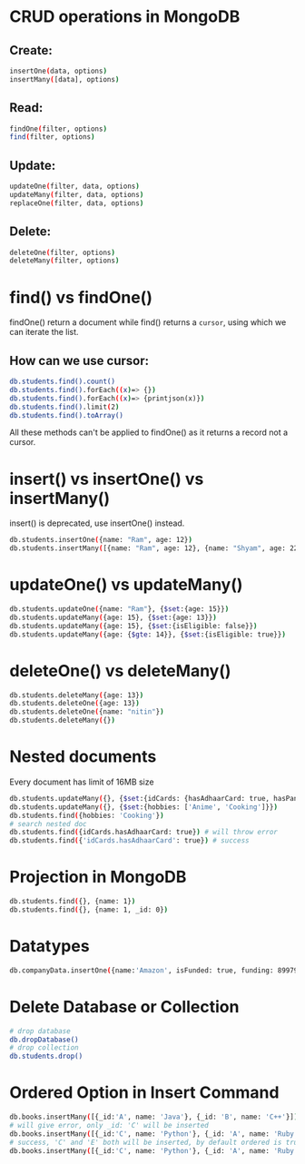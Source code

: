 # CRUD operations in MongoDB

## Create:

```sh
insertOne(data, options)
insertMany([data], options)
```

## Read:

```sh
findOne(filter, options)
find(filter, options)
```

## Update:

```sh
updateOne(filter, data, options)
updateMany(filter, data, options)
replaceOne(filter, data, options)
```

## Delete:

```sh
deleteOne(filter, options)
deleteMany(filter, options)
```

# find() vs findOne()

findOne() return a document while find() returns a `cursor`, using which we can iterate the list.

## How can we use cursor:

```sh
db.students.find().count()
db.students.find().forEach((x)=> {})
db.students.find().forEach((x)=> {printjson(x)})
db.students.find().limit(2)
db.students.find().toArray()
```

All these methods can't be applied to findOne() as it returns a record not a cursor.

# insert() vs insertOne() vs insertMany()

insert() is deprecated, use insertOne() instead.

```sh
db.students.insertOne({name: "Ram", age: 12})
db.students.insertMany([{name: "Ram", age: 12}, {name: "Shyam", age: 22}])
```

# updateOne() vs updateMany()

```sh
db.students.updateOne({name: "Ram"}, {$set:{age: 15}})
db.students.updateMany({age: 15}, {$set:{age: 13}})
db.students.updateMany({age: 15}, {$set:{isEligible: false}})
db.students.updateMany({age: {$gte: 14}}, {$set:{isEligible: true}})
```

# deleteOne() vs deleteMany()

```sh
db.students.deleteMany({age: 13})
db.students.deleteOne({age: 13})
db.students.deleteOne({name: "nitin"})
db.students.deleteMany({})
```

# Nested documents

Every document has limit of 16MB size

```sh
db.students.updateMany({}, {$set:{idCards: {hasAdhaarCard: true, hasPanCard: false}}})
db.students.updateMany({}, {$set:{hobbies: ['Anime', 'Cooking']}})
db.students.find({hobbies: 'Cooking'})
# search nested doc
db.students.find({idCards.hasAdhaarCard: true}) # will throw error
db.students.find({'idCards.hasAdhaarCard': true}) # success
```

# Projection in MongoDB

```sh
db.students.find({}, {name: 1})
db.students.find({}, {name: 1, _id: 0})
```

# Datatypes

```sh
db.companyData.insertOne({name:'Amazon', isFunded: true, funding: 89979879576576867, employees:[{name:'Ram', age:12}, {name:'Shyam', age: 15}], foundedOn: new Date(), foundedOnTimestamp: new Timestamp()})
```

# Delete Database or Collection

```sh
# drop database
db.dropDatabase()
# drop collection
db.students.drop()
```

# Ordered Option in Insert Command

```sh
db.books.insertMany([{_id:'A', name: 'Java'}, {_id: 'B', name: 'C++'}])
# will give error, only _id: 'C' will be inserted
db.books.insertMany([{_id:'C', name: 'Python'}, {_id: 'A', name: 'Ruby'}, {_id: 'E', name: 'Scala'}])
# success, 'C' and 'E' both will be inserted, by default ordered is true
db.books.insertMany([{_id:'C', name: 'Python'}, {_id: 'A', name: 'Ruby'}, {_id: 'E', name: 'Scala'}], {ordered: false})
```
